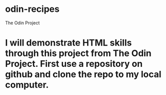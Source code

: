 # odin-recipes
The Odin Project

# I will demonstrate HTML skills through this project from The Odin Project.  First use a repository on github and clone the repo to my local computer.